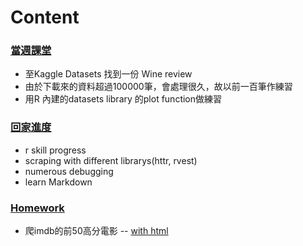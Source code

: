 # Content
### [當週課堂](https://github.com/richlay/Rlanguage/tree/master/week_3/course)
- 至Kaggle Datasets 找到一份 Wine review
- 由於下載來的資料超過100000筆，會處理很久，故以前一百筆作練習
- 用R 內建的datasets library 的plot function做練習
### [回家進度](https://github.com/richlay/Rlanguage/tree/master/week_3/course)
- r skill progress
- scraping with different librarys(httr, rvest)
- numerous debugging
- learn Markdown
### [Homework](https://github.com/richlay/Rlanguage/tree/master/week_3/hw)
- 爬imdb的前50高分電影
-- [with html](https://richlay.github.io/Rlanguage/week_3/hw/insurancedata.html)

